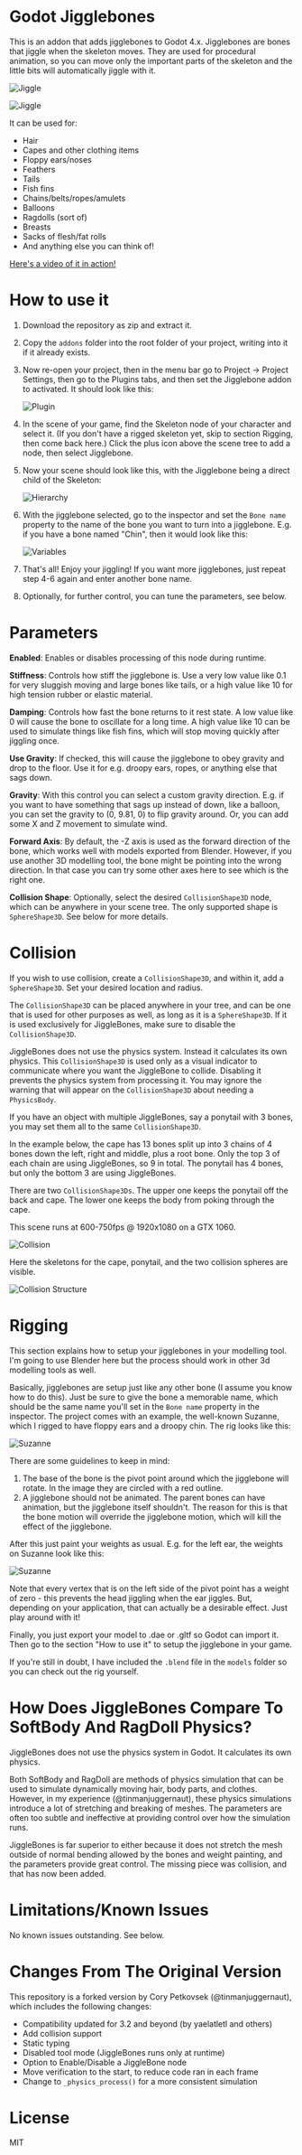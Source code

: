 # Godot Jigglebones

This is an addon that adds jigglebones to Godot 4.x. Jigglebones are bones that jiggle when the skeleton moves. They are used for procedural animation, so you can move only the important parts of the skeleton and the little bits will automatically jiggle with it.

![Jiggle](images/jiggle.gif)

![Jiggle](images/jiggle_move.gif)

It can be used for:

- Hair
- Capes and other clothing items
- Floppy ears/noses
- Feathers
- Tails
- Fish fins
- Chains/belts/ropes/amulets
- Balloons
- Ragdolls (sort of)
- Breasts
- Sacks of flesh/fat rolls
- And anything else you can think of!

[Here's a video of it in action!](https://youtu.be/hJtRCyUwJLY)

# How to use it

1. Download the repository as zip and extract it.
2. Copy the `addons` folder into the root folder of your project, writing into it if it already exists.
3. Now re-open your project, then in the menu bar go to Project → Project Settings, then go to the Plugins tabs, and then set the Jigglebone addon to activated. It should look like this:

    ![Plugin](images/plugin.png)

4. In the scene of your game, find the Skeleton node of your character and select it. (If you don't have a rigged skeleton yet, skip to section Rigging, then come back here.) Click the plus icon above the scene tree to add a node, then select Jigglebone.
5. Now your scene should look like this, with the Jigglebone being a direct child of the Skeleton:

    ![Hierarchy](images/hierarchy.png)

6. With the jigglebone selected, go to the inspector and set the `Bone name` property to the name of the bone you want to turn into a jigglebone. E.g. if you have a bone named "Chin", then it would look like this:

    ![Variables](images/variables.png)

7. That's all! Enjoy your jiggling! If you want more jigglebones, just repeat step 4-6 again and enter another bone name.

8. Optionally, for further control, you can tune the parameters, see below.


# Parameters

**Enabled**: Enables or disables processing of this node during runtime.

**Stiffness**: Controls how stiff the jigglebone is. Use a very low value like 0.1 for very sluggish moving and large bones like tails, or a high value like 10 for high tension rubber or elastic material.

**Damping**: Controls how fast the bone returns to it rest state. A low value like 0 will cause the bone to oscillate for a long time. A high value like 10 can be used to simulate things like fish fins, which will stop moving quickly after jiggling once.

**Use Gravity**: If checked, this will cause the jigglebone to obey gravity and drop to the floor. Use it for e.g. droopy ears, ropes, or anything else that sags down.

**Gravity**: With this control you can select a custom gravity direction. E.g. if you want to have something that sags up instead of down, like a balloon, you can set the gravity to (0, 9.81, 0) to flip gravity around. Or, you can add some X and Z movement to simulate wind.

**Forward Axis**: By default, the -Z axis is used as the forward direction of the bone, which works well with models exported from Blender. However, if you use another 3D modelling tool, the bone might be pointing into the wrong direction. In that case you can try some other axes here to see which is the right one.

**Collision Shape**: Optionally, select the desired `CollisionShape3D` node, which can be anywhere in your scene tree. The only supported shape is `SphereShape3D`. See below for more details.


# Collision

If you wish to use collision, create a `CollisionShape3D`, and within it, add a `SphereShape3D`. Set your desired location and radius.

The `CollisionShape3D` can be placed anywhere in your tree, and can be one that is used for other purposes as well, as long as it is a `SphereShape3D`. If it is used exclusively for JiggleBones, make sure to disable the `CollisionShape3D`.

JiggleBones does not use the physics system. Instead it calculates its own physics. This `CollisionShape3D` is used only as a visual indicator to communicate where you want the JiggleBone to collide. Disabling it prevents the physics system from processing it. You may ignore the warning that will appear on the `CollisionShape3D` about needing a `PhysicsBody`.

If you have an object with multiple JiggleBones, say a ponytail with 3 bones, you may set them all to the same `CollisionShape3D`.

In the example below, the cape has 13 bones split up into 3 chains of 4 bones down the left, right and middle, plus a root bone. Only the top 3 of each chain are using JiggleBones, so 9 in total. The ponytail has 4 bones, but only the bottom 3 are using JiggleBones.

There are two `CollisionShape3Ds`. The upper one keeps the ponytail off the back and cape. The lower one keeps the body from poking through the cape.

This scene runs at 600-750fps @ 1920x1080 on a GTX 1060.

![Collision](images/collision.gif)

Here the skeletons for the cape, ponytail, and the two collision spheres are visible.

![Collision Structure](images/collision_structure.jpg)


# Rigging

This section explains how to setup your jigglebones in your modelling tool. I'm going to use Blender here but the process should work in other 3d modelling tools as well.

Basically, jigglebones are setup just like any other bone (I assume you know how to do this). Just be sure to give the bone a memorable name, which should be the same name you'll set in the `Bone name` property in the inspector. The project comes with an example, the well-known Suzanne, which I rigged to have floppy ears and a droopy chin. The rig looks like this:

![Suzanne](images/rig_bones.png)

There are some guidelines to keep in mind:

1. The base of the bone is the pivot point around which the jigglebone will rotate. In the image they are circled with a red outline.
2. A jigglebone should not be animated. The parent bones can have animation, but the jigglebone itself shouldn't. The reason for this is that the bone motion will override the jigglebone motion, which will kill the effect of the jigglebone.

After this just paint your weights as usual. E.g. for the left ear, the weights on Suzanne look like this:

![Suzanne](images/rig_weight.png)

Note that every vertex that is on the left side of the pivot point has a weight of zero - this prevents the head jiggling when the ear jiggles. But, depending on your application, that can actually be a desirable effect. Just play around with it!

Finally, you just export your model to .dae or .gltf so Godot can import it. Then go to the section "How to use it" to setup the jigglebone in your game.

If you're still in doubt, I have included the `.blend` file in the `models` folder so you can check out the rig yourself.


# How Does JiggleBones Compare To SoftBody And RagDoll Physics?

JiggleBones does not use the physics system in Godot. It calculates its own physics.

Both SoftBody and RagDoll are methods of physics simulation that can be used to simulate dynamically moving hair, body parts, and clothes. However, in my experience (@tinmanjuggernaut), these physics simulations introduce a lot of stretching and breaking of meshes. The parameters are often too subtle and ineffective at providing control over how the simulation runs.

JiggleBones is far superior to either because it does not stretch the mesh outside of normal bending allowed by the bones and weight painting, and the parameters provide great control. The missing piece was collision, and that has now been added.


# Limitations/Known Issues

No known issues outstanding. See below.


# Changes From The Original Version

This repository is a forked version by Cory Petkovsek (@tinmanjuggernaut), which includes the following changes:

* Compatibility updated for 3.2 and beyond (by yaelatletl and others)
* Add collision support
* Static typing
* Disabled tool mode (JiggleBones runs only at runtime)
* Option to Enable/Disable a JiggleBone node
* Move verification to the start, to reduce code ran in each frame
* Change to `_physics_process()` for a more consistent simulation


# License

MIT
